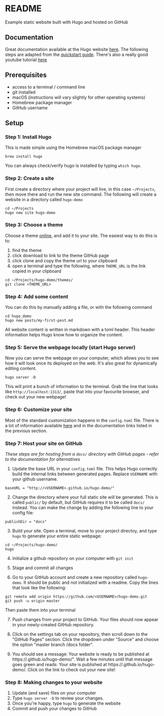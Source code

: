 # README
Example static website built with Hugo and hosted on GitHub

## Documentation

Great documentation available at the Hugo website [here](https://gohugo.io/documentation/). The following steps are adapted from the [quickstart guide](https://gohugo.io/getting-started/quick-start/). There's also a really good youtube tutorial [here](https://www.youtube.com/watch?v=qtIqKaDlqXo&list=PLLAZ4kZ9dFpOnyRlyS-liKL5ReHDcj4G3)

## Prerequisites
* access to a terminal / command line
* git installed
* macOS (instructions will vary slightly for other operating systems)
* Homebrew package manager
* GitHub username

## Setup

### Step 1: Install Hugo
This is made simple using the Homebrew macOS package manager
```
brew install hugo
```
You can always check/verify hugo is installed by typing `which hugo`.

### Step 2: Create a site
First create a directory where your project will live, in this case `~/Projects`, then move there and run the new site command. The following will create a website in a directory called `hugo-demo`

```
cd ~/Projects
hugo new site hugo-demo
```

### Step 3: Choose a theme
Choose a theme [online](https://themes.gohugo.io/), and add it to your site. The easiest way to do this is to:
1. find the theme
2. click download to link to the theme GitHub page
3. click clone and copy the theme url to your clipboard
4. open a terminal and type the following, where `THEME_URL` is the link copied in your clipboard
```
cd ~/Projects/hugo-demo/themes/
git clone <THEME_URL>
```

### Step 4: Add some content
You can do this by manually adding a file, or with the following command
```
cd hugo_demo
hugo new posts/my-first-post.md
```
All website content is written in markdown with a toml header. This header information helps Hugo know how to organize the content.

### Step 5: Serve the webpage locally (start Hugo server)
Now you can serve the webpage on your computer, which allows you to see how it will look once its deployed on the web. It's also great for dynamically editing content.
```
hugo server -D
```
This will print a bunch of information to the terminal. Grab the line that looks like `http://localhost:1313/`, paste that into your favourite browser, and check out your new webpage!

### Step 6: Customize your site
Most of the standard customization happens in the `config.toml` file. There is a lot of information available [here](https://gohugo.io/themes/theme-components/) and in the documentation links listed in the previous section.

### Step 7: Host your site on GitHub

*These steps are for hosting from a `docs/` directory with GitHub pages - refer to the documentation for alternatives*

1. Update the base URL in your `config.toml` file. This helps Hugo correctly build the internal links between generated pages. Replace `USERNAME` with your github username.
```
baseURL = "http://<USERNAME>.github.io/hugo-demo/"
```

2. Change the directory where your full static site will be generated. This is called `public/` by default, but GitHub requires it to be called `docs/` instead. You can make the change by adding the following line to your config file:
```
publishDir = "docs"
```

3. Build your site. Open a terminal, move to your project directoy, and type `hugo` to generate your entire static webpage:
```
cd ~/Projects/hugo-demo/
hugo
```

4. Initialize a github repository on your computer with `git init`

5. Stage and commit all changes

6. Go to your GitHub account and create a new repository called `hugo-demo`. It should be public and not initialized with a readme. Copy the lines that look like the following:
```
git remote add origin https://github.com/<USERNAME>/hugo-demo.git
git push -u origin master
```
Then paste them into your terminal

7. Push changes from your project to GitHub. Your files should now appear in your newly-created GitHub repository.

8. Click on the settings tab on your repository, then scroll down to the "GitHub Pages" section. Click the dropdown under "Source" and choose the option "master branch /docs folder".

9. You should see a message: Your website is ready to be published at https://<USERNAME>.github.io/hugo-demo/". Wait a few minutes until that message goes green and reads: Your site is published at https://<USERNAME>.github.io/hugo-demo/. Click on the link to check out your new site!

### Step 8: Making changes to your website

1. Update (and save) files on your computer
2. Type `hugo server -D` to review your changes. 
3. Once you're happy, type `hugo` to generate the website
4. Commit and push your changes to GitHub